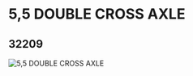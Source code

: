 # 5,5 DOUBLE CROSS AXLE
## 32209
![5,5 DOUBLE CROSS AXLE](https://lc-www-live-s.legocdn.com/media/bricks/5/2/4120471.jpg)